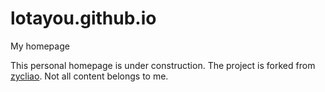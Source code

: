 # lotayou.github.io
My homepage

This personal homepage is under construction. The project is forked from [zycliao](zycliao.github.io). Not all content belongs to me.
